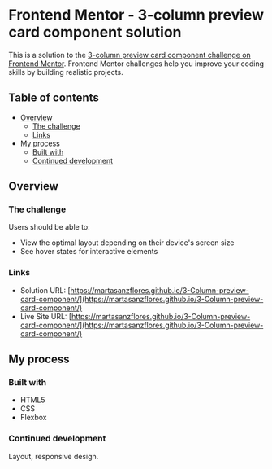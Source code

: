 # Frontend Mentor - 3-column preview card component solution

This is a solution to the [3-column preview card component challenge on Frontend Mentor](https://www.frontendmentor.io/challenges/3column-preview-card-component-pH92eAR2-). Frontend Mentor challenges help you improve your coding skills by building realistic projects. 

## Table of contents

- [Overview](#overview)
  - [The challenge](#the-challenge)
  - [Links](#links)
- [My process](#my-process)
  - [Built with](#built-with)
  - [Continued development](#continued-development)


## Overview

### The challenge

Users should be able to:

- View the optimal layout depending on their device's screen size
- See hover states for interactive elements

### Links

- Solution URL: [https://martasanzflores.github.io/3-Column-preview-card-component/](https://martasanzflores.github.io/3-Column-preview-card-component/)
- Live Site URL: [https://martasanzflores.github.io/3-Column-preview-card-component/](https://martasanzflores.github.io/3-Column-preview-card-component/)

## My process

### Built with

- HTML5
- CSS
- Flexbox

### Continued development

Layout, responsive design.
